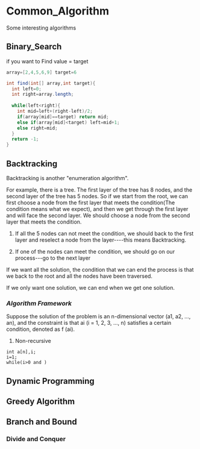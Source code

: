 # Common_Algorithm

Some interesting algorithms  

## Binary_Search
if you want to Find value = target

```java
array=[2,4,5,6,9] target=6

int find(int[] array,int target){
  int left=0;
  int right=array.length;
  
  while(left<right){
    int mid=left+(right-left)/2;
    if(array[mid]==target) return mid;
    else if(array[mid]<target) left=mid+1;
    else right=mid;
  }
  return -1;
}
```

## Backtracking

Backtracking is another "enumeration algorithm".  
  
For example, there is a tree. The first layer of the tree has 8 nodes, and the second layer of the tree has 5 nodes. So if we start from the root, we can first choose a node from the first layer that meets the condition(The condition means what we expect), and then we get through the first layer and will face the second layer. We should choose a node from the second layer that meets the condition.  
  
1. If all the 5 nodes can not meet the condition, we should back to the first layer and reselect a node from the layer----this means Backtracking.  
  
2. If one of the nodes can meet the condition, we should go on our process---go to the next layer  
  
If we want all the solution, the condition that we can end the process is that we back to the root and all the nodes have been traversed.

If we only want one solution, we can end when we get one solution.

### *Algorithm Framework*  
Suppose the solution of the problem is an n-dimensional vector (a1, a2, ..., an), and the constraint is that ai (i = 1, 2, 3, ..., n) satisfies a certain condition, denoted as f (ai).  
1.  Non-recursive  
```
int a[n],i;
i=1; 
while(i>0 and )
```
## Dynamic Programming


## Greedy Algorithm


## Branch and Bound


### Divide and Conquer


